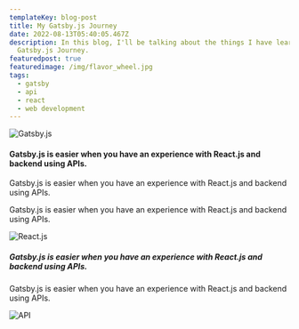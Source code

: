 ```yaml
---
templateKey: blog-post
title: My Gatsby.js Journey
date: 2022-08-13T05:40:05.467Z
description: In this blog, I'll be talking about the things I have learned in my
  Gatsby.js Journey.
featuredpost: true
featuredimage: /img/flavor_wheel.jpg
tags:
  - gatsby
  - api
  - react
  - web development
---
```

![Gatsby.js](https://miro.medium.com/proxy/1*G9aVAI3aezHLw_JsiCfB1Q.jpeg "Gatsby.js: Static Site Generator")

#### **Gatsby.js is easier when you have an experience with React.js and backend using APIs.**

Gatsby.js is easier when you have an experience with React.js and backend using APIs.

Gatsby.js is easier when you have an experience with React.js and backend using APIs.

![React.js](https://res.cloudinary.com/practicaldev/image/fetch/s--ItM6k2Vz--/c_imagga_scale,f_auto,fl_progressive,h_900,q_auto,w_1600/https://dev-to-uploads.s3.amazonaws.com/uploads/articles/7vx1ntk1reuhqo3tafbo.png "React.js: A component-based Javascript UI Library")

##### *Gatsby.js is easier when you have an experience with React.js and backend using APIs.*

Gatsby.js is easier when you have an experience with React.js and backend using APIs.

![API](https://www.infoneotech.com/img/API.png "Application Programming Interface")